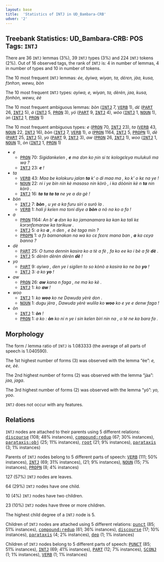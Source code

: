 ```yaml
---
layout: base
title:  'Statistics of INTJ in UD_Bambara-CRB'
udver: '2'
---
```


## Treebank Statistics: UD_Bambara-CRB: POS Tags: `INTJ`

There are 36 `INTJ` lemmas (3%), 39 `INTJ` types (3%) and 224 `INTJ` tokens (2%).
Out of 16 observed tags, the rank of `INTJ` is: 4 in number of lemmas, 4 in number of types and 10 in number of tokens.

The 10 most frequent `INTJ` lemmas: <em>ée, áyiwa, wiyan, ta, dɛ́rɛn, jàa, kusa, fɔ̀nhɔn, wewu, bòn</em>

The 10 most frequent `INTJ` types:  <em>ayiwa, e, wiyan, ta, dèrèn, jaa, kusa, fònhòn, wewu, èè</em>

The 10 most frequent ambiguous lemmas: <em>bòn</em> (<tt><a href="bm_crb-pos-INTJ.html">INTJ</a></tt> 7, <tt><a href="bm_crb-pos-VERB.html">VERB</a></tt> 1), <em>dɛ́</em> (<tt><a href="bm_crb-pos-PART.html">PART</a></tt> 26, <tt><a href="bm_crb-pos-INTJ.html">INTJ</a></tt> 5), <em>á</em> (<tt><a href="bm_crb-pos-INTJ.html">INTJ</a></tt> 5, <tt><a href="bm_crb-pos-PRON.html">PRON</a></tt> 3), <em>yó</em> (<tt><a href="bm_crb-pos-PART.html">PART</a></tt> 9, <tt><a href="bm_crb-pos-INTJ.html">INTJ</a></tt> 4), <em>wòo</em> (<tt><a href="bm_crb-pos-INTJ.html">INTJ</a></tt> 1, <tt><a href="bm_crb-pos-NOUN.html">NOUN</a></tt> 1), <em>ɔn</em> (<tt><a href="bm_crb-pos-INTJ.html">INTJ</a></tt> 1, <tt><a href="bm_crb-pos-PRON.html">PRON</a></tt> 1)

The 10 most frequent ambiguous types:  <em>e</em> (<tt><a href="bm_crb-pos-PRON.html">PRON</a></tt> 70, <tt><a href="bm_crb-pos-INTJ.html">INTJ</a></tt> 23), <em>ta</em> (<tt><a href="bm_crb-pos-VERB.html">VERB</a></tt> 43, <tt><a href="bm_crb-pos-NOUN.html">NOUN</a></tt> 22, <tt><a href="bm_crb-pos-INTJ.html">INTJ</a></tt> 16), <em>bòn</em> (<tt><a href="bm_crb-pos-INTJ.html">INTJ</a></tt> 7, <tt><a href="bm_crb-pos-VERB.html">VERB</a></tt> 1), <em>a</em> (<tt><a href="bm_crb-pos-PRON.html">PRON</a></tt> 1164, <tt><a href="bm_crb-pos-INTJ.html">INTJ</a></tt> 5, <tt><a href="bm_crb-pos-PROPN.html">PROPN</a></tt> 1), <em>dè</em> (<tt><a href="bm_crb-pos-PART.html">PART</a></tt> 25, <tt><a href="bm_crb-pos-INTJ.html">INTJ</a></tt> 5), <em>yo</em> (<tt><a href="bm_crb-pos-PART.html">PART</a></tt> 9, <tt><a href="bm_crb-pos-INTJ.html">INTJ</a></tt> 3), <em>aw</em> (<tt><a href="bm_crb-pos-PRON.html">PRON</a></tt> 26, <tt><a href="bm_crb-pos-INTJ.html">INTJ</a></tt> 1), <em>woo</em> (<tt><a href="bm_crb-pos-INTJ.html">INTJ</a></tt> 1, <tt><a href="bm_crb-pos-NOUN.html">NOUN</a></tt> 1), <em>òn</em> (<tt><a href="bm_crb-pos-INTJ.html">INTJ</a></tt> 1, <tt><a href="bm_crb-pos-PRON.html">PRON</a></tt> 1)


* <em>e</em>
  * <tt><a href="bm_crb-pos-PRON.html">PRON</a></tt> 70: <em>Sigidankelen , <b>e</b> ma dɔn ko ɲin si tɛ kologɛlɛya mulukuli ma wa ?</em>
  * <tt><a href="bm_crb-pos-INTJ.html">INTJ</a></tt> 23: <em><b>e</b> !</em>
* <em>ta</em>
  * <tt><a href="bm_crb-pos-VERB.html">VERB</a></tt> 43: <em>Maa be kolokuru jalan <b>ta</b> k' o di maa ma , ko k' o kɛ na ye !</em>
  * <tt><a href="bm_crb-pos-NOUN.html">NOUN</a></tt> 22: <em>ni i ye bin nin kè masaso nin kòrò , i ka dòònin kè n <b>ta</b> nin kòrò .</em>
  * <tt><a href="bm_crb-pos-INTJ.html">INTJ</a></tt> 16: <em><b>ta</b> <b>ta</b> <b>ta</b> <b>ta</b> ne ye a da gè !</em>
* <em>bòn</em>
  * <tt><a href="bm_crb-pos-INTJ.html">INTJ</a></tt> 7: <em><b>bòn</b> , u ye a ka furu siri o surò la .</em>
  * <tt><a href="bm_crb-pos-VERB.html">VERB</a></tt> 1: <em>hali ji kelen ma toni diye a <b>bòn</b> a nò na ko a fa !</em>
* <em>a</em>
  * <tt><a href="bm_crb-pos-PRON.html">PRON</a></tt> 1164: <em>An b' <b>a</b> dɔn ko ko jamanamara ka kan ka tali kɛ kɔrɔnfɛmaraw ka tarikuw .</em>
  * <tt><a href="bm_crb-pos-INTJ.html">INTJ</a></tt> 5: <em>a ko <b>a</b> , n den , e bè taga min ?</em>
  * <tt><a href="bm_crb-pos-PROPN.html">PROPN</a></tt> 1: <em>a fɔ bamanakan na wa ko cɛ fɛɛrɛ mana ban , <b>a</b> ka cɛya banna ?</em>
* <em>dè</em>
  * <tt><a href="bm_crb-pos-PART.html">PART</a></tt> 25: <em>O tuma dennin kasira ko a tè a fè , fa ko ee ko i bè a fè <b>dè</b> .</em>
  * <tt><a href="bm_crb-pos-INTJ.html">INTJ</a></tt> 5: <em>dèrèn dèrèn dèrèn <b>dè</b> !</em>
* <em>yo</em>
  * <tt><a href="bm_crb-pos-PART.html">PART</a></tt> 9: <em>ayiwa , den ye i sigilen to so kònò a kasira ko ne ba <b>yo</b> !</em>
  * <tt><a href="bm_crb-pos-INTJ.html">INTJ</a></tt> 3: <em>a ko <b>yo</b> !</em>
* <em>aw</em>
  * <tt><a href="bm_crb-pos-PRON.html">PRON</a></tt> 26: <em><b>aw</b> kana n faga , ne ma ko kè .</em>
  * <tt><a href="bm_crb-pos-INTJ.html">INTJ</a></tt> 1: <em>ko <b>aw</b> !</em>
* <em>woo</em>
  * <tt><a href="bm_crb-pos-INTJ.html">INTJ</a></tt> 1: <em>ko <b>woo</b> ko ne Dawuda yèrè don .</em>
  * <tt><a href="bm_crb-pos-NOUN.html">NOUN</a></tt> 1: <em>dugu jèra , Dawuda yèrè wulila ko <b>woo</b> ko e ye e denw faga !</em>
* <em>òn</em>
  * <tt><a href="bm_crb-pos-INTJ.html">INTJ</a></tt> 1: <em><b>òn</b> !</em>
  * <tt><a href="bm_crb-pos-PRON.html">PRON</a></tt> 1: <em>a ko : <b>òn</b> ko ni n ye i sin kelen biri nin na , o tè ne ka bara fa .</em>

## Morphology

The form / lemma ratio of `INTJ` is 1.083333 (the average of all parts of speech is 1.040590).

The 1st highest number of forms (3) was observed with the lemma “ée”: <em>e, ee, èè</em>.

The 2nd highest number of forms (2) was observed with the lemma “jàa”: <em>jaa, jaga</em>.

The 3rd highest number of forms (2) was observed with the lemma “yó”: <em>yo, yoo</em>.

`INTJ` does not occur with any features.


## Relations

`INTJ` nodes are attached to their parents using 5 different relations: <tt><a href="bm_crb-dep-discourse.html">discourse</a></tt> (108; 48% instances), <tt><a href="bm_crb-dep-compound-redup.html">compound:redup</a></tt> (67; 30% instances), <tt><a href="bm_crb-dep-parataxis-obj.html">parataxis:obj</a></tt> (25; 11% instances), <tt><a href="bm_crb-dep-root.html">root</a></tt> (21; 9% instances), <tt><a href="bm_crb-dep-parataxis.html">parataxis</a></tt> (3; 1% instances)

Parents of `INTJ` nodes belong to 5 different parts of speech: <tt><a href="bm_crb-pos-VERB.html">VERB</a></tt> (111; 50% instances), <tt><a href="bm_crb-pos-INTJ.html">INTJ</a></tt> (69; 31% instances),  (21; 9% instances), <tt><a href="bm_crb-pos-NOUN.html">NOUN</a></tt> (15; 7% instances), <tt><a href="bm_crb-pos-PROPN.html">PROPN</a></tt> (8; 4% instances)

127 (57%) `INTJ` nodes are leaves.

64 (29%) `INTJ` nodes have one child.

10 (4%) `INTJ` nodes have two children.

23 (10%) `INTJ` nodes have three or more children.

The highest child degree of a `INTJ` node is 5.

Children of `INTJ` nodes are attached using 5 different relations: <tt><a href="bm_crb-dep-punct.html">punct</a></tt> (85; 51% instances), <tt><a href="bm_crb-dep-compound-redup.html">compound:redup</a></tt> (61; 36% instances), <tt><a href="bm_crb-dep-discourse.html">discourse</a></tt> (17; 10% instances), <tt><a href="bm_crb-dep-parataxis.html">parataxis</a></tt> (4; 2% instances), <tt><a href="bm_crb-dep-dep.html">dep</a></tt> (1; 1% instances)

Children of `INTJ` nodes belong to 5 different parts of speech: <tt><a href="bm_crb-pos-PUNCT.html">PUNCT</a></tt> (85; 51% instances), <tt><a href="bm_crb-pos-INTJ.html">INTJ</a></tt> (69; 41% instances), <tt><a href="bm_crb-pos-PART.html">PART</a></tt> (12; 7% instances), <tt><a href="bm_crb-pos-SCONJ.html">SCONJ</a></tt> (1; 1% instances), <tt><a href="bm_crb-pos-VERB.html">VERB</a></tt> (1; 1% instances)

